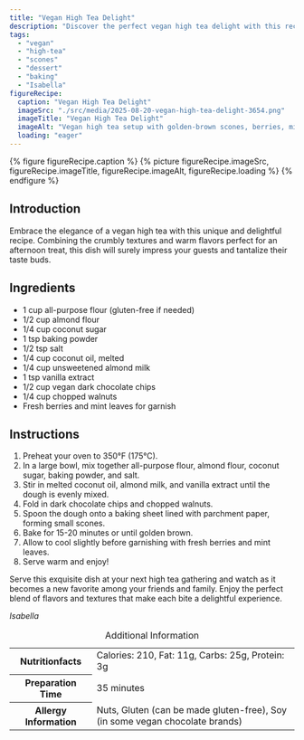 ```yaml
---
title: "Vegan High Tea Delight"
description: "Discover the perfect vegan high tea delight with this recipe for scones enriched with dark chocolate, walnuts, and berries. Ideal for a sophisticated afternoon treat."
tags:
  - "vegan"
  - "high-tea"
  - "scones"
  - "dessert"
  - "baking"
  - "Isabella"
figureRecipe: 
  caption: "Vegan High Tea Delight"
  imageSrc: "./src/media/2025-08-20-vegan-high-tea-delight-3654.png"
  imageTitle: "Vegan High Tea Delight"
  imageAlt: "Vegan high tea setup with golden-brown scones, berries, mint, and herbal tea in a serene, minimalist setting."
  loading: "eager"
---
```


{% figure figureRecipe.caption %}
{% picture figureRecipe.imageSrc, figureRecipe.imageTitle, figureRecipe.imageAlt, figureRecipe.loading %}
{% endfigure %}

## Introduction

Embrace the elegance of a vegan high tea with this unique and delightful recipe. Combining the crumbly textures and warm flavors perfect for an afternoon treat, this dish will surely impress your guests and tantalize their taste buds.

## Ingredients

- 1 cup all-purpose flour (gluten-free if needed)
- 1/2 cup almond flour
- 1/4 cup coconut sugar
- 1 tsp baking powder
- 1/2 tsp salt
- 1/4 cup coconut oil, melted
- 1/4 cup unsweetened almond milk
- 1 tsp vanilla extract
- 1/2 cup vegan dark chocolate chips
- 1/4 cup chopped walnuts
- Fresh berries and mint leaves for garnish

## Instructions

1. Preheat your oven to 350°F (175°C).
2. In a large bowl, mix together all-purpose flour, almond flour, coconut sugar, baking powder, and salt.
3. Stir in melted coconut oil, almond milk, and vanilla extract until the dough is evenly mixed.
4. Fold in dark chocolate chips and chopped walnuts.
5. Spoon the dough onto a baking sheet lined with parchment paper, forming small scones.
6. Bake for 15-20 minutes or until golden brown.
7. Allow to cool slightly before garnishing with fresh berries and mint leaves.
8. Serve warm and enjoy!

Serve this exquisite dish at your next high tea gathering and watch as it becomes a new favorite among your friends and family. Enjoy the perfect blend of flavors and textures that make each bite a delightful experience.

*Isabella*

<table><caption class='sr-only'>Additional Information</caption><tr><th>Nutritionfacts</th><td>Calories: 210, Fat: 11g, Carbs: 25g, Protein: 3g&nbsp;</td></tr><tr><th>Preparation Time</th><td>35 minutes&nbsp;</td></tr><tr><th>Allergy Information</th><td>Nuts, Gluten (can be made gluten-free), Soy (in some vegan chocolate brands)&nbsp;</td></tr></table>

